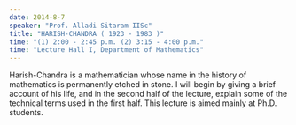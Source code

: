 ```yaml
---
date: 2014-8-7
speaker: "Prof. Alladi Sitaram IISc"
title: "HARISH-CHANDRA ( 1923 - 1983 )"
time: "(1) 2:00 - 2:45 p.m. (2) 3:15 - 4:00 p.m." 
time: "Lecture Hall I, Department of Mathematics"
---
```

Harish-Chandra is a mathematician whose name in the history of mathematics
is permanently etched in stone. I will begin by giving a brief account of
his life, and in the second half of the lecture, explain some of the
technical terms used in the first half. This lecture is aimed mainly at
Ph.D. students.
